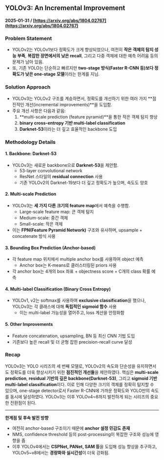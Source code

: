 ## YOLOv3: An Incremental Improvement  
#### 2025-01-31 / [https://arxiv.org/abs/1804.02767](https://arxiv.org/abs/1804.02767)

### Problem Statement
- YOLOv2는 YOLOv1보다 정확도가 크게 향상되었으나, 여전히 **작은 객체의 탐지 성능 부족**, **복잡한 장면에서의 낮은 recall**, 그리고 다중 객체에 대한 예측 어려움 등의 문제가 남아 있음.
- 또, 기존 YOLO는 단순하고 빠르지만 **two-stage 방식(Faster R-CNN 등)보다 정확도가 낮은 one-stage 모델**이라는 한계를 지님.

### Solution Approach
- YOLOv3는 YOLOv2 구조를 계승하면서, 정확도를 개선하기 위한 여러 가지 **점진적인 개선(incremental improvements)**을 도입함.
- 주요 개선 사항은 다음과 같음:
  1. **multi-scale prediction (feature pyramid)**을 통한 작은 객체 탐지 향상
  2. **binary cross-entropy 기반 multi-label classification**
  3. **Darknet-53**이라는 더 깊고 효율적인 backbone 도입

### Methodology Details

#### 1. **Backbone: Darknet-53**
- YOLOv3는 새로운 backbone으로 **Darknet-53**을 제안함.
  - 53-layer convolutional network
  - ResNet 스타일의 **residual connection** 사용
  - 기존 YOLOv2의 Darknet-19보다 더 깊고 정확도가 높으며, 속도도 양호

#### 2. **Multi-scale Prediction**
- YOLOv3는 **세 가지 다른 크기의 feature map**에서 예측을 수행함.
  - Large-scale feature map: 큰 객체 탐지
  - Medium-scale: 중간 객체
  - Small-scale: 작은 객체
- 이는 **FPN(Feature Pyramid Network)** 구조와 유사하며, upsample + concatenate 방식 사용

#### 3. **Bounding Box Prediction (Anchor-based)**
- 각 feature map 위치에서 multiple anchor box를 사용하여 object 예측
  - Anchor box는 K-means로 클러스터링된 priors 사용
- 각 anchor box는 4개의 box 좌표 + objectness score + C개의 class 확률 예측

#### 4. **Multi-label Classification (Binary Cross Entropy)**
- YOLOv1, v2는 softmax를 사용하여 **exclusive classification**을 했으나, YOLOv3는 각 클래스에 대해 **독립적인 sigmoid 함수** 사용
  - 이는 multi-label 가능성을 열어주고, loss 계산을 안정화함

#### 5. **Other Improvements**
- Feature concatenation, upsampling, BN 등 최신 CNN 기법 도입
- 기존보다 높은 recall 및 더 균형 잡힌 precision-recall curve 달성

### Recap
YOLOv3는 YOLO 시리즈의 세 번째 모델로, YOLOv2의 속도와 단순성을 유지하면서도 정확도를 더욱 향상시키기 위한 **점진적인 개선들**을 제안하였다. 핵심은 **multi-scale prediction**, **residual 기반의 깊은 backbone(Darknet-53)**, 그리고 **sigmoid 기반 multi-label classification**이다. 이로 인해 다양한 크기의 객체를 정확히 탐지할 수 있으며, one-stage detector로서 Faster R-CNN에 가까운 정확도와 YOLO만의 속도를 동시에 달성하였다. YOLOv3는 이후 YOLOv4~8까지 발전하게 되는 시리즈의 중요한 전환점이 된다.

---

**한계점 및 후속 발전 방향**
- 여전히 anchor-based 구조이기 때문에 **anchor 설정 민감도 존재**
- NMS, confidence threshold 등의 post-processing이 복잡한 구조와 성능에 영향을 줌
- 이후 YOLOv4에서는 **CSPNet, PANet, SAM 등**을 도입해 성능 향상을 추구하고, YOLOv5~v8에서는 **경량화와 실시간성**이 더욱 강화됨.
